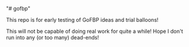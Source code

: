 "# gofbp" 

This repo is for early testing of GoFBP ideas and trial balloons! 

This will not be capable of doing real work for quite a while!  Hope I don't run into any (or too many) dead-ends!
